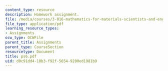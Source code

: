 ```yaml
---
content_type: resource
description: Homework assignment.
file: /media/courses/3-016-mathematics-for-materials-scientists-and-engineers-fall-2005/d0c91dd410b3f92f56549200ed1981b9_ps6.pdf
file_type: application/pdf
learning_resource_types:
- Assignments
ocw_type: OCWFile
parent_title: Assignments
parent_type: CourseSection
resourcetype: Document
title: ps6.pdf
uid: d0c91dd4-10b3-f92f-5654-9200ed1981b9
---
```

